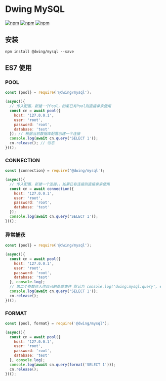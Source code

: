 # Dwing MySQL

[![npm](https://img.shields.io/npm/v/@dwing/mysql.svg?style=plastic)](https://npmjs.org/package/@dwing/mysql) [![npm](https://img.shields.io/npm/dm/@dwing/mysql.svg?style=plastic)](https://npmjs.org/package/@dwing/mysql)  [![npm](https://img.shields.io/npm/dt/@dwing/mysql.svg?style=plastic)](https://npmjs.org/package/@dwing/mysql)

## 安装

```
npm install @dwing/mysql --save
```

## ES7 使用

### POOL

```js
const {pool} = require('@dwing/mysql');

(async(){
  // 传入配置，新建一个Pool，如果已有Pool则直接拿来使用
  const cn = await pool({
    host: '127.0.0.1',
    user: 'root',
    password: 'root',
    database: 'test'
  }); // 根据当前数据库配置创建一个连接
  console.log(await cn.query('SELECT 1'));
  cn.release(); // 勿忘
})();
```

### CONNECTION

```js
const {connection} = require('@dwing/mysql');

(async(){
  // 传入配置，新建一个连接，，如果已有连接则直接拿来使用
  const cn = await connection({
    host: '127.0.0.1',
    user: 'root',
    password: 'root',
    database: 'test'
  });
  console.log(await cn.query('SELECT 1'));
})();
```

### 异常捕获

```js
const {pool} = require('@dwing/mysql');

(async(){
  const cn = await pool({
    host: '127.0.0.1',
    user: 'root',
    password: 'root',
    database: 'test'
  }, console.log);
  // 第二个参数传入你自己的处理事件 默认为 console.log('dwing:mysql:query', err);
  console.log(await cn.query('SELECT 1'));
  cn.release();
})();
```

### FORMAT

```js
const {pool, format} = require('@dwing/mysql');

(async(){
  const cn = await pool({
    host: '127.0.0.1',
    user: 'root',
    password: 'root',
    database: 'test'
  }, console.log);
  console.log(await cn.query(format('SELECT 1')));
  cn.release();
})();
```

